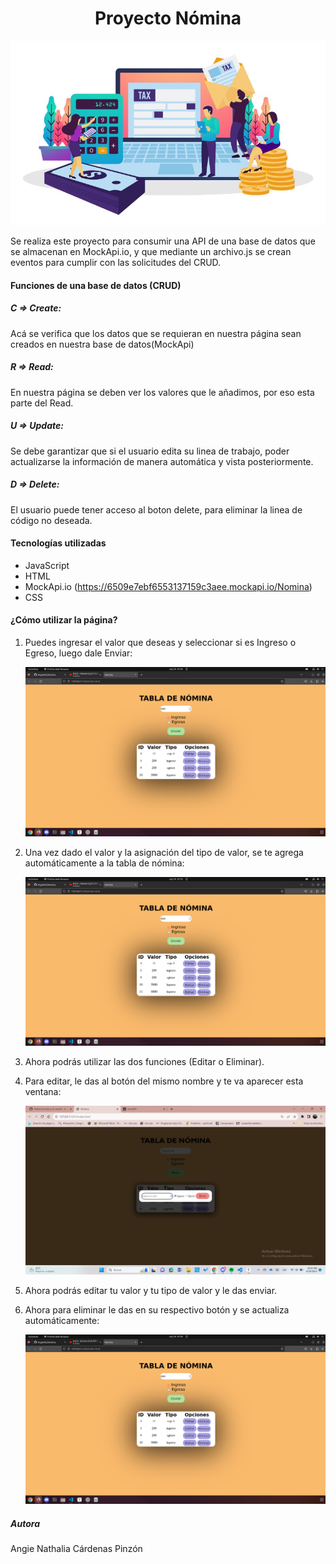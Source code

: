 
<h1><center>Proyecto Nómina<center></h1>

![](img/portada.jpg)

Se realiza este proyecto para consumir una API de una base de datos que se almacenan en MockApi.io, y que mediante un archivo.js se crean eventos para cumplir con las solicitudes del CRUD. 

#### Funciones de una base de datos (CRUD)

<h5>C => Create:</h5> Acá se verifica que los datos que se requieran en nuestra página sean creados en nuestra base de datos(MockApi)

<h5>R => Read:</h5> En nuestra página se deben ver los valores que le añadimos, por eso esta parte del Read.

<h5>U => Update:</h5> Se debe garantizar que si el usuario edita su linea de trabajo,  poder actualizarse la información de manera automática y vista posteriormente.

<h5>D => Delete:</h5> El usuario puede tener acceso al boton delete, para eliminar la linea de código no deseada.

#### Tecnologías utilizadas

- JavaScript
- HTML
- MockApi.io (https://6509e7ebf6553137159c3aee.mockapi.io/Nomina)
- CSS

#### ¿Cómo utilizar la página?

1. Puedes ingresar el valor que deseas y seleccionar si es Ingreso o Egreso, luego dale Enviar:

    ![](img/principal.png)

2. Una vez dado el valor y la asignación del tipo de valor, se te agrega automáticamente a la tabla de nómina:

   ![](img/actualizacion.png)

3. Ahora podrás utilizar las dos funciones (Editar o Eliminar).

4. Para editar, le das al botón del mismo nombre y te va aparecer esta ventana:

   ![](img/editar.png)

5. Ahora podrás editar tu valor y tu tipo de valor y le das enviar.

6. Ahora para eliminar le das en su respectivo botón y se actualiza automáticamente:

    ![](img/eliminar.png)

      
##### Autora

Angie Nathalia Cárdenas Pinzón

